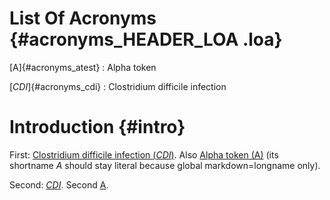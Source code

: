 # List Of Acronyms {#acronyms_HEADER_LOA .loa}

[A]{#acronyms_atest}
:   Alpha token

[*CDI*]{#acronyms_cdi}
:   Clostridium difficile infection

# Introduction {#intro}

First: [Clostridium difficile infection (*CDI*)](#acronyms_cdi). Also [Alpha token (A)](#acronyms_atest) (its shortname *A* should stay literal because global markdown=longname only).

Second: [*CDI*](#acronyms_cdi). Second [A](#acronyms_atest).
